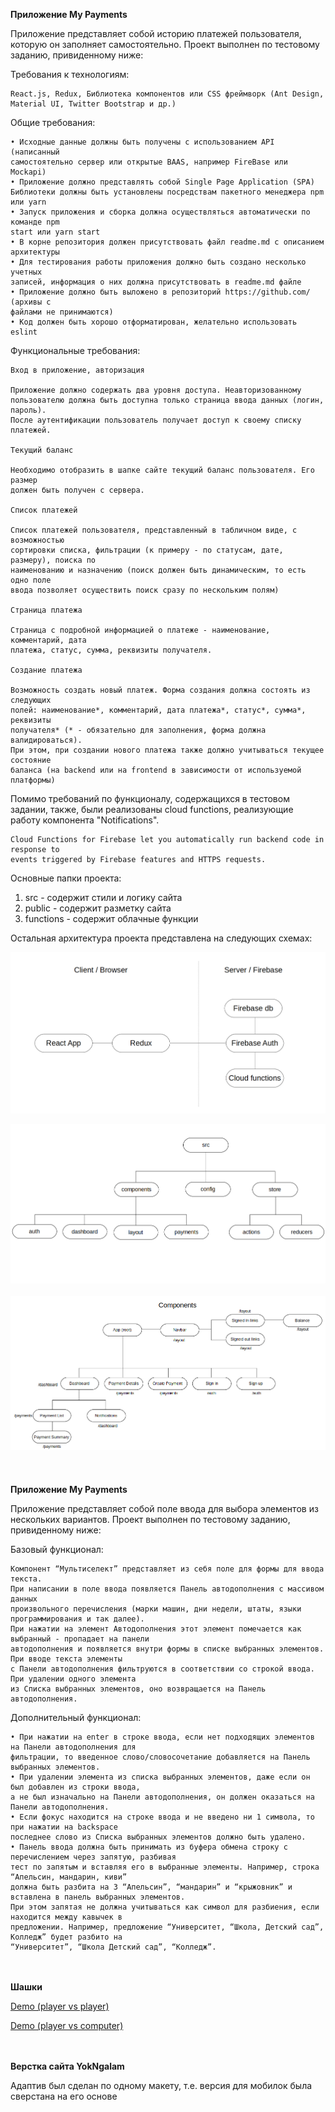 **Приложение My Payments**

Приложение представляет собой историю платежей пользователя, которую он заполняет самостоятельно.
Проект выполнен по тестовому заданию, привиденному ниже:

Требования к технологиям:

    React.js, Redux, Библиотека компонентов или CSS фреймворк (Ant Design, 
    Material UI, Twitter Bootstrap и др.)

Общие требования:

    • Исходные данные должны быть получены с использованием API (написанный
    самостоятельно сервер или открытые BAAS, например FireBase или Mockapi)    
    • Приложение должно представлять собой Single Page Application (SPA)
    Библиотеки должны быть установлены посредствам пакетного менеджера npm или yarn
    • Запуск приложения и сборка должна осуществляться автоматически по команде npm
    start или yarn start
    • В корне репозитория должен присутствовать файл readme.md с описанием
    архитектуры
    • Для тестирования работы приложения должно быть создано несколько учетных
    записей, информация о них должна присутствовать в readme.md файле
    • Приложение должно быть выложено в репозиторий https://github.com/ (архивы с
    файлами не принимаются)
    • Код должен быть хорошо отформатирован, желательно использовать eslint
    
Функциональные требования:

    Вход в приложение, авторизация
    
    Приложение должно содержать два уровня доступа. Неавторизованному
    пользователю должна быть доступна только страница ввода данных (логин, пароль).
    После аутентификации пользователь получает доступ к своему списку платежей.
    
    Текущий баланс
    
    Необходимо отобразить в шапке сайте текущий баланс пользователя. Его размер
    должен быть получен с сервера.
    
    Список платежей
    
    Список платежей пользователя, представленный в табличном виде, с возможностью
    сортировки списка, фильтрации (к примеру - по статусам, дате, размеру), поиска по
    наименованию и назначению (поиск должен быть динамическим, то есть одно поле
    ввода позволяет осуществить поиск сразу по нескольким полям)
    
    Страница платежа
    
    Страница с подробной информацией о платеже - наименование, комментарий, дата
    платежа, статус, сумма, реквизиты получателя.
    
    Создание платежа
    
    Возможность создать новый платеж. Форма создания должна состоять из следующих
    полей: наименование*, комментарий, дата платежа*, статус*, сумма*, реквизиты
    получателя* (* - обязательно для заполнения, форма должна валидироваться).
    При этом, при создании нового платежа также должно учитываться текущее состояние
    баланса (на backend или на frontend в зависимости от используемой платформы)
    
Помимо требований по функционалу, содержащихся в тестовом задании, также, были реализованы cloud functions,
реализующие работу компонента "Notifications".

    Cloud Functions for Firebase let you automatically run backend code in response to 
    events triggered by Firebase features and HTTPS requests.      

Основные папки проекта:

1. src       - содержит стили и логику сайта
2. public    - содержит разметку сайта
3. functions - содержит облачные функции 

Остальная архитектура проекта представлена на следующих схемах: 

![Alt text](application.png?raw=true "Title")

![Alt text](src.png?raw=true "Title")
<br/><br/>
![Alt text](components.png?raw=true "Title")
<br/><br/><br/><br/>
**Приложение My Payments**

Приложение представляет собой поле ввода для выбора элементов из нескольких вариантов.
Проект выполнен по тестовому заданию, привиденному ниже:

Базовый функционал:  

    Компонент “Мультиселект” представляет из себя поле для формы для ввода текста.
    При написании в поле ввода появляется Панель автодополнения с массивом данных 
    произвольного перечисления (марки машин, дни недели, штаты, языки программирования и так далее). 
    При нажатии на элемент Автодополнения этот элемент помечается как выбранный - пропадает на панели 
    автодополнения и появляется внутри формы в списке выбранных элементов. При вводе текста элементы 
    с Панели автодополнения фильтруются в соответствии со строкой ввода. При удалении одного элемента 
    из Списка выбранных элементов, оно возвращается на Панель автодополнения. 

Дополнительный функционал:  

    • При нажатии на enter в строке ввода, если нет подходящих элементов на Панели автодополнения для 
    фильтрации, то введенное слово/словосочетание добавляется на Панель выбранных элементов.   
    • При удалении элемента из списка выбранных элементов, даже если он был добавлен из строки ввода, 
    а не был изначально на Панели автодополнения, он должен оказаться на Панели автодополнения.  
    • Если фокус находится на строке ввода и не введено ни 1 символа, то при нажатии на backspace 
    последнее слово из Списка выбранных элементов должно быть удалено.   
    • Панель ввода должна быть принимать из буфера обмена строку с перечислением через запятую, разбивая 
    тест по запятым и вставляя его в выбранные элементы. Например, строка “Апельсин, мандарин, киви” 
    должна быть разбита на 3 “Апельсин”, “мандарин” и “крыжовник” и вставлена в панель выбранных элементов. 
    При этом запятая не должна учитываться как символ для разбиения, если находится между кавычек в 
    предложении. Например, предложение “Университет, “Школа, Детский сад”, Колледж” будет разбито на 
    “Университет”, “Школа Детский сад”, “Колледж”.

<br/><br/>
**Шашки**

[Demo (player vs player)](https://codepen.io/Mark11101/pen/gVBmBj)

[Demo (player vs computer)](https://codepen.io/Mark11101/pen/ZEzWXxq)

<br/><br/>
**Верстка сайта YokNgalam**

Адаптив был сделан по одному макету, т.е. версия для мобилок была сверстана на его основе